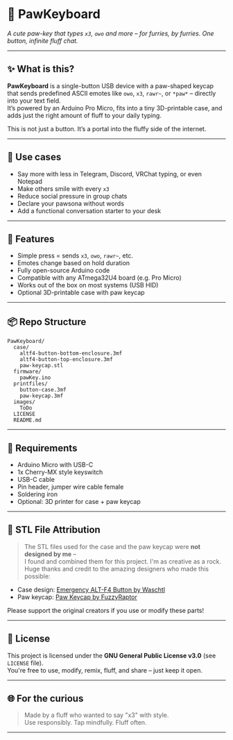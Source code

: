 # 🐾 PawKeyboard

*A cute paw-key that types `x3`, `owo` and more – for furries, by furries. One button, infinite fluff chat.*

---

## ✨ What is this?

**PawKeyboard** is a single-button USB device with a paw-shaped keycap that sends predefined ASCII emotes like `owo`, `x3`, `rawr~`, or `*paw*` – directly into your text field.  
It’s powered by an Arduino Pro Micro, fits into a tiny 3D-printable case, and adds just the right amount of fluff to your daily typing.

This is not just a button. It’s a portal into the fluffy side of the internet.

---

## 🧸 Use cases

- Say more with less in Telegram, Discord, VRChat typing, or even Notepad
- Make others smile with every `x3`
- Reduce social pressure in group chats
- Declare your pawsona without words
- Add a functional conversation starter to your desk

---

## 🔧 Features

- Simple press = sends `x3`, `owo`, `rawr~`, etc.
- Emotes change based on hold duration
- Fully open-source Arduino code
- Compatible with any ATmega32U4 board (e.g. Pro Micro)
- Works out of the box on most systems (USB HID)
- Optional 3D-printable case with paw keycap

---

## 📦 Repo Structure
````
PawKeyboard/
  case/
    altf4-button-bottom-enclosure.3mf
    altf4-button-top-enclosure.3mf
    paw-keycap.stl
  firmware/
    pawKey.ino
  printfiles/
	button-case.3mf
	paw-keycap.3mf
  images/
    ToDo
  LICENSE
  README.md

````
---

## 🧠 Requirements

- Arduino Micro with USB-C
- 1x Cherry-MX style keyswitch
- USB-C cable
- Pin header, jumper wire cable female
- Soldering iron
- Optional: 3D printer for case + paw keycap

---

## 🎨 STL File Attribution

> The STL files used for the case and the paw keycap were **not designed by me** –  
> I found and combined them for this project. I'm as creative as a rock.  
> Huge thanks and credit to the amazing designers who made this possible:

- Case design: [Emergency ALT-F4 Button by Waschtl](https://www.printables.com/model/1251991-emergency-alt-f4-button)  
- Paw keycap: [Paw Keycap by FuzzyRaptor](https://www.printables.com/model/373310-paw-keycap)

Please support the original creators if you use or modify these parts!

---

## 🐾 License

This project is licensed under the **GNU General Public License v3.0** (see `LICENSE` file).  
You're free to use, modify, remix, fluff, and share – just keep it open.

---

## 🌐 For the curious

> Made by a fluff who wanted to say "x3" with style.  
> Use responsibly. Tap mindfully. Fluff often.

---
